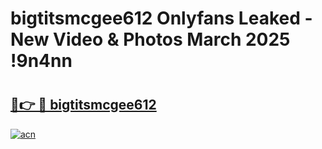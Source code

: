 # bigtitsmcgee612 Onlyfans Leaked - New Video & Photos March 2025 !9n4nn

# <h2><a href="https://6p251g.iuczelnia.edu.pl?title=bigtitsmcgee612&ref=9n4nn">🔗👉 🔴 bigtitsmcgee612</a></h2>

[![acn](https://github.com/user-attachments/assets/0f9c940e-d8b0-45ae-aac7-cd30a18b3e1c)](https://6p251g.iuczelnia.edu.pl?title=bigtitsmcgee612&ref=9n4nn)

